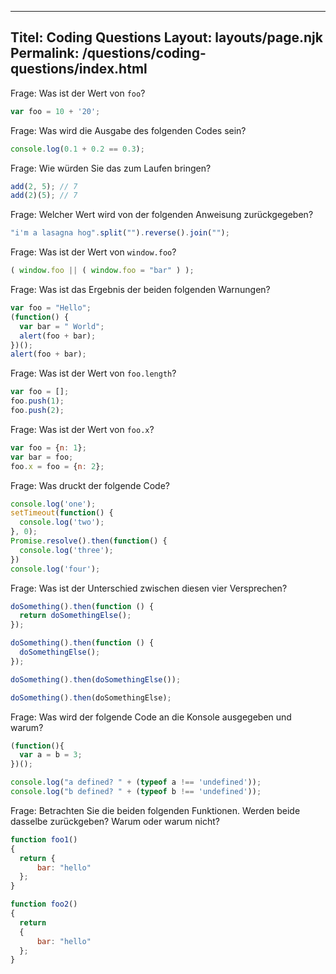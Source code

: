 ***

## Titel: Coding Questions&#xA;Layout: layouts/page.njk&#xA;Permalink: /questions/coding-questions/index.html

Frage: Was ist der Wert von `foo`?

```javascript
var foo = 10 + '20';
```

Frage: Was wird die Ausgabe des folgenden Codes sein?

```javascript
console.log(0.1 + 0.2 == 0.3);
```

Frage: Wie würden Sie das zum Laufen bringen?

```javascript
add(2, 5); // 7
add(2)(5); // 7
```

Frage: Welcher Wert wird von der folgenden Anweisung zurückgegeben?

```javascript
"i'm a lasagna hog".split("").reverse().join("");
```

Frage: Was ist der Wert von `window.foo`?

```javascript
( window.foo || ( window.foo = "bar" ) );
```

Frage: Was ist das Ergebnis der beiden folgenden Warnungen?

```javascript
var foo = "Hello";
(function() {
  var bar = " World";
  alert(foo + bar);
})();
alert(foo + bar);
```

Frage: Was ist der Wert von `foo.length`?

```javascript
var foo = [];
foo.push(1);
foo.push(2);
```

Frage: Was ist der Wert von `foo.x`?

```javascript
var foo = {n: 1};
var bar = foo;
foo.x = foo = {n: 2};
```

Frage: Was druckt der folgende Code?

```javascript
console.log('one');
setTimeout(function() {
  console.log('two');
}, 0);
Promise.resolve().then(function() {
  console.log('three');
})
console.log('four');
```

Frage: Was ist der Unterschied zwischen diesen vier Versprechen?

```javascript
doSomething().then(function () {
  return doSomethingElse();
});

doSomething().then(function () {
  doSomethingElse();
});

doSomething().then(doSomethingElse());

doSomething().then(doSomethingElse);
```

Frage: Was wird der folgende Code an die Konsole ausgegeben und warum?

```javascript
(function(){
  var a = b = 3;
})();

console.log("a defined? " + (typeof a !== 'undefined'));
console.log("b defined? " + (typeof b !== 'undefined'));
```

Frage: Betrachten Sie die beiden folgenden Funktionen. Werden beide dasselbe zurückgeben? Warum oder warum nicht?

```javascript
function foo1()
{
  return {
      bar: "hello"
  };
}

function foo2()
{
  return
  {
      bar: "hello"
  };
}
```
